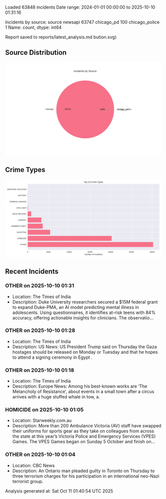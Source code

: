 
Loaded 63848 incidents
Date range: 2024-01-01 00:00:00 to 2025-10-10 01:31:16

Incidents by source:
source
newsapi           63747
chicago_pd          100
chicago_police        1
Name: count, dtype: int64

Report saved to reports/latest_analysis.md
bution.svg)

## Source Distribution
![Source Distribution](images/source_distribution.svg)

## Crime Types
![Crime Types](images/crime_types.svg)

## Recent Incidents

### OTHER on 2025-10-10 01:31
- Location: The Times of India
- Description: Duke University researchers secured a $15M federal grant to expand Duke-PMA, an AI model predicting mental illness in adolescents. Using questionnaires, it identifies at-risk teens with 84% accuracy, offering actionable insights for clinicians. The observatio…


### OTHER on 2025-10-10 01:28
- Location: The Times of India
- Description: US News: US President Trump said on Thursday the Gaza hostages should be released on Monday or Tuesday and that he hopes to attend a signing ceremony in Egypt .


### OTHER on 2025-10-10 01:18
- Location: The Times of India
- Description: Europe News: Among his best-known works are ‘The Melancholy of Resistance’, about events in a small town after a circus arrives with a huge stuffed whale in tow, a.


### HOMICIDE on 2025-10-10 01:05
- Location: Starweekly.com.au
- Description: More than 200 Ambulance Victoria (AV) staff have swapped their uniforms for sports gear as they take on colleagues from across the state at this year’s Victoria Police and Emergency Services (VPES) Games. The VPES Games began on Sunday 5 October and finish on…


### OTHER on 2025-10-10 01:04
- Location: CBC News
- Description: An Ontario man pleaded guilty in Toronto on Thursday to three terrorism charges for his participation in an international neo-Nazi terrorist group.

Analysis generated at: Sat Oct 11 01:40:54 UTC 2025
